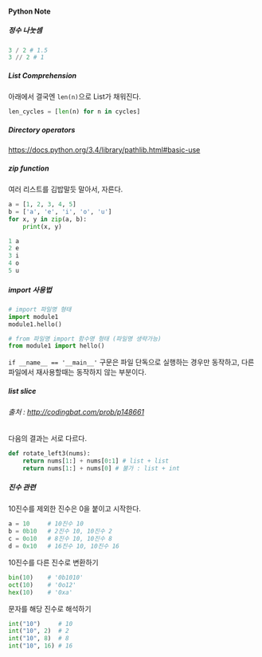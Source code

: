 #### Python Note

##### 정수 나눗셈
``` python
3 / 2 # 1.5
3 // 2 # 1
```

##### List Comprehension
아래에서 결국엔 `len(n)`으로 List가 채워진다.
``` python
len_cycles = [len(n) for n in cycles]
```

##### Directory operators
https://docs.python.org/3.4/library/pathlib.html#basic-use

##### zip function
여러 리스트를 김밥말듯 말아서, 자른다.
```python
a = [1, 2, 3, 4, 5]
b = ['a', 'e', 'i', 'o', 'u']
for x, y in zip(a, b):
	print(x, y)

1 a
2 e
3 i
4 o
5 u    
```

##### import 사용법
``` python
# import 파일명 형태
import module1
module1.hello()

# from 파일명 import 함수명 형태 (파일명 생략가능)
from module1 import hello() 
```

`if __name__ == '__main__'` 구문은 파일 단독으로 실행하는 경우만 동작하고, 다른 파일에서 재사용할때는 동작하지 않는 부분이다.

##### list slice
###### 출처 : http://codingbat.com/prob/p148661
다음의 결과는 서로 다르다.

``` python
def rotate_left3(nums):
	return nums[1:] + nums[0:1] # list + list
    return nums[1:] + nums[0] # 불가 : list + int
```

##### 진수 관련
10진수를 제외한 진수은 0을 붙이고 시작한다.
``` python
a = 10     # 10진수 10
b = 0b10   # 2진수 10, 10진수 2
c = 0o10   # 8진수 10, 10진수 8
d = 0x10   # 16진수 10, 10진수 16

```

10진수를 다른 진수로 변환하기
``` python
bin(10)    # '0b1010'
oct(10)    # '0o12'
hex(10)    # '0xa'
```

문자를 해당 진수로 해석하기
``` python
int("10")     # 10
int("10", 2)  # 2
int("10", 8)  # 8
int("10", 16) # 16
```